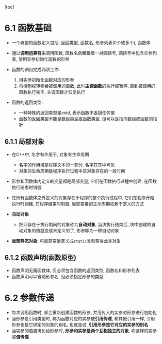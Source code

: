 [toc]

# 6.1 函数基础
* 一个典型的函数定义包括: 返回类型, 函数名, 形参列表(0个或多个), 函数体
* 通过**调用运算符**来调用函数, 函数名后面跟着一对圆括号, 圆括号中包含实参列表, 使用实参初始化函数的形参
* 函数的调用完成两项工作: 
  1. 用实参初始化函数对应的形参
  2. 将控制权转移给被调用的函数, 此时**主调函数**的执行被暂停, 直到被调用的函数执行完毕, 主调函数才恢复执行

* 函数的返回类型: 
  * 一种特殊的返回类型是void, 表示函数不返回任何值
  * 函数的返回类型不能是数组类型或函数类型, 但可以是指向数组或函数的指针

## 6.1.1 局部对象
* 在C++中, 名字有作用于, 对象有生命周期
  * 名字的作用域是程序文本的一部分, 名字在其中可见
  * 对象的生命周期是程序执行过程中该对象存在的一段时间

* 形参和函数体内定义的变量都是局部变量, 它们在函数执行过程中创建, 在函数执行结束时销毁
* 在所有函数体之外定义的对象存在于程序的整个执行过程中, 它们在程序开始执行时创建, 在程序结束时销毁, 局部变量的生命周期依赖于定义的方式

* **自动对象**
  * 把只存在于执行期间的对象称为**自动对象**, 当块执行结束后, 块中创建的自动对象的值就变成未定义的了, 形参即为一种自动对象

* **局部静态对象**: 将局部变量定义成`static`类型获得此类对象

## 6.1.2 函数声明(函数原型)
* 函数声明无需函数体, 但必须包含函数的返回类型, 函数名和形参列表
* 函数声明可以省略形参名, 但必须指定形参的类型

# 6.2 参数传递
* 每次调用函数时, 都会重新创建函数的形参, 并用传入的实参对形参进行初始化
* 当形参是引用类型时, 称为函数对应的实参被**引用传递**, 和其他引用一样, 引用形参也是它绑定的对象的别名, 也就是说, **引用形参是它对应的实参的别名**
* 当实参的值被拷贝给形参时, **形参和实参是两个互相独立的对象**, 称这样的实参被**值传递**